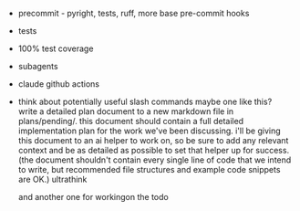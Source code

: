 * precommit - pyright, tests, ruff, more base pre-commit hooks
* tests
* 100% test coverage
* subagents
* claude github actions
* think about potentially useful slash commands
    maybe one like this?
        write a detailed plan document to a new markdown file in plans/pending/. this document should contain a full detailed implementation plan for the work we've been discussing. i'll be giving this document to an ai helper to work on, so be sure to
        add any relevant context and be as detailed as possible to set that helper up for success. (the document shouldn't contain every single line of code that we intend to write, but recommended file structures and example code snippets are OK.) ultrathink

    and another one for workingon the todo